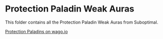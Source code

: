 # Protection Paladin Weak Auras
This folder contains all the Protection Paladin Weak Auras from Suboptimal.

[Protection Paladins on wago.io](https://wago.io/weakauras/classes/paladin/protection)
